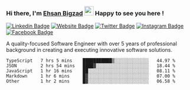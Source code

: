 ### Hi there, I'm <a href="#" target="_blank">Ehsan Bigzad</a> <img src="https://media.giphy.com/media/hvRJCLFzcasrR4ia7z/giphy.gif" width="25px" height="25px"> Happy to see you here !

[![Linkedin Badge](https://img.shields.io/badge/-LinkedIn-0e76a8?style=flat-square&logo=Linkedin&logoColor=white)](https://linkedin.com/in/EhsanBigzad)
[![Website Badge](https://img.shields.io/badge/Website-3b5998?style=flat-square&logo=google-chrome&logoColor=white)](#)
[![Twitter Badge](https://img.shields.io/badge/-Twitter-00acee?style=flat-square&logo=Twitter&logoColor=white)](https://twitter.com/EhsanBigzad)
[![Instagram Badge](https://img.shields.io/badge/-Instagram-e4405f?style=flat-square&logo=Instagram&logoColor=white)](https://instagram.com/ehsanbigzad/)
[![Facebook Badge](https://img.shields.io/badge/-Facebook-0088cc?style=flat-square&logo=Facebook&logoColor=white)](https://facebook.com/EhsanBigzad7)

A quality-focused Software Engineer with over 5 years of professional background in creating and executing innovative software solutions.

<!--START_SECTION:waka-->

```text
TypeScript   7 hrs 5 mins    ███████████▒░░░░░░░░░░░░░   44.97 %
JSON         2 hrs 54 mins   ████▓░░░░░░░░░░░░░░░░░░░░   18.44 %
JavaScript   1 hr 16 mins    ██░░░░░░░░░░░░░░░░░░░░░░░   08.11 %
Markdown     1 hr 6 mins     █▓░░░░░░░░░░░░░░░░░░░░░░░   07.00 %
Other        1 hr 2 mins     █▓░░░░░░░░░░░░░░░░░░░░░░░   06.58 %
```

<!--END_SECTION:waka-->
